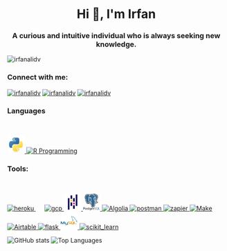 <h1 align="center">Hi 👋, I'm Irfan</h1>
<h3 align="center">A curious and intuitive individual who is always seeking new knowledge.</h3>

<p align="left"> <img src="https://komarev.com/ghpvc/?username=irfanalidv&label=Profile%20views&color=0e75b6&style=flat" alt="irfanalidv" /> </p>


<h3 align="left">Connect with me:</h3>
<p align="left">

<a href="https://linkedin.com/in/irfanalidv" target="blank"><img align="center" src="https://raw.githubusercontent.com/rahuldkjain/github-profile-readme-generator/master/src/images/icons/Social/linked-in-alt.svg" alt="irfanalidv" height="30" width="40" /></a>
<a href="https://kaggle.com/irfanalidv" target="blank"><img align="center" src="https://raw.githubusercontent.com/rahuldkjain/github-profile-readme-generator/master/src/images/icons/Social/kaggle.svg" alt="irfanalidv" height="30" width="40" /></a>
<a href="https://twitter.com/irfanalidv" target="blank"><img align="center" src="https://raw.githubusercontent.com/rahuldkjain/github-profile-readme-generator/master/src/images/icons/Social/twitter.svg" alt="irfanalidv" height="30" width="40" /></a>
</p>

<h3 align="left">Languages</h3>
<br/>


<p align="left"> 
<a href="https://www.python.org" target="_blank" rel="noreferrer"> <img src="https://raw.githubusercontent.com/devicons/devicon/master/icons/python/python-original.svg" alt="python" width="40" height="40"/> </a>
    <a href="https://posit.co/products/open-source/rpackages/" target="_blank" rel="noreferrer"> <img src="https://www.vectorlogo.zone/logos/r-project/r-project-official.svg" alt="R Programming" width="40" height="40"/> </a>
    
</p>

<h3 align="left">Tools:</h3>
<br/>

<p align="left"> 
    <a href="https://heroku.com" target="_blank" rel="noreferrer"> <img src="https://www.vectorlogo.zone/logos/heroku/heroku-icon.svg" alt="heroku" width="40" height="40"/> </a> 
    <a href="https://cloud.google.com" target="_blank" rel="noreferrer"> <img src="https://www.vectorlogo.zone/logos/google_cloud/google_cloud-icon.svg" alt="gcp" width="40" height="40" style="padding-left: 20px"/> </a>
    <a href="https://pandas.pydata.org/" target="_blank" rel="noreferrer"> <img src="https://raw.githubusercontent.com/devicons/devicon/2ae2a900d2f041da66e950e4d48052658d850630/icons/pandas/pandas-original.svg" alt="pandas" width="40" height="40"/> </a> 
    <a href="https://www.postgresql.org" target="_blank" rel="noreferrer"> <img src="https://raw.githubusercontent.com/devicons/devicon/master/icons/postgresql/postgresql-original-wordmark.svg" alt="postgresql" width="40" height="40"/> </a> 
    <a href="https://www.algolia.com/" target="_blank" rel="noreferrer"> <img src="https://upload.wikimedia.org/wikipedia/commons/6/69/Algolia-logo.svg" alt="Algolia" width="40" height="60"/> </a> 
    <a href="https://postman.com" target="_blank" rel="noreferrer"> <img src="https://www.vectorlogo.zone/logos/getpostman/getpostman-icon.svg" alt="postman" width="40" height="40"/> </a> 
    <a href="https://zapier.com" target="_blank" rel="noreferrer"> <img src="https://www.vectorlogo.zone/logos/zapier/zapier-icon.svg" alt="zapier" width="40" height="40"/> </a>
    <a href="https://www.make.com/en" target="_blank" rel="noreferrer"> <img src="https://images.ctfassets.net/qqlj6g4ee76j/1k5wBPhbu5kXiaYlFWgEJE/1809be456ba9c4246f7c8fb5d23bd6ef/Make-Logo-RGB.svg" alt="Make" width="40" height="60"/> </a>
    <a href="https://www.airtable.com/" target="_blank" rel="noreferrer"> <img src="https://cdn.svgporn.com/logos/airtable.svg" alt="Airtable" width="40" height="40"/> </a> 
    <a href="https://flask.palletsprojects.com/" target="_blank"> <img src="https://www.vectorlogo.zone/logos/pocoo_flask/pocoo_flask-icon.svg" alt="flask" width="40" height="40"/> </a>
    <a href="https://www.mysql.com/" target="_blank"> <img src="https://raw.githubusercontent.com/devicons/devicon/master/icons/mysql/mysql-original-wordmark.svg" alt="mysql" width="40" height="40"/> </a>
    <a href="https://scikit-learn.org/" target="_blank"> <img src="https://upload.wikimedia.org/wikipedia/commons/0/05/Scikit_learn_logo_small.svg" alt="scikit_learn" width="40" height="40"/> </a>
    
    
    
</p>


<div align="center">
    <p align="left">
      <img src="https://github-readme-stats.vercel.app/api?username=irfanalidv&show_icons=true&theme=light&include_all_commits=true&count_private=true" alt="GitHub stats" width="420"/>&nbsp;<img src="https://github-readme-stats.vercel.app/api/top-langs/?username=irfanalidv&layout=compact&theme=light&langs_count=7&hide=processing&card_width=320" alt="Top Languages" height="165">
    </p>
</div>

